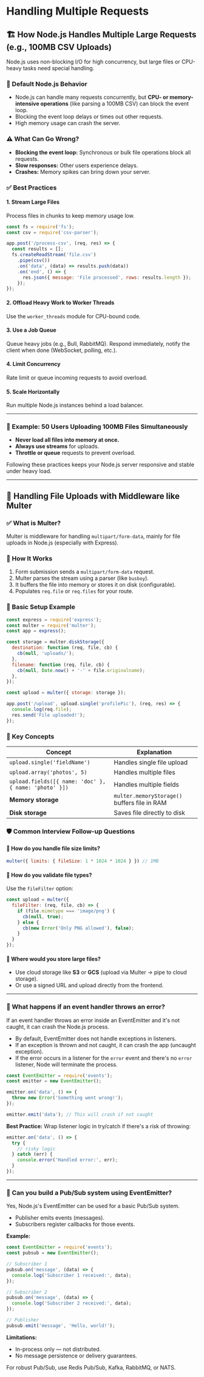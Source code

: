 # Handling Multiple Requests

## 🏗️ How Node.js Handles Multiple Large Requests (e.g., 100MB CSV Uploads)

Node.js uses non-blocking I/O for high concurrency, but large files or CPU-heavy tasks need special handling.

### 🚦 Default Node.js Behavior

- Node.js can handle many requests concurrently, but **CPU- or memory-intensive operations** (like parsing a 100MB CSV) can block the event loop.
- Blocking the event loop delays or times out other requests.
- High memory usage can crash the server.

### ⚠️ What Can Go Wrong?

- **Blocking the event loop:** Synchronous or bulk file operations block all requests.
- **Slow responses:** Other users experience delays.
- **Crashes:** Memory spikes can bring down your server.

### ✅ Best Practices

#### 1. **Stream Large Files**

Process files in chunks to keep memory usage low.

```javascript
const fs = require('fs');
const csv = require('csv-parser');

app.post('/process-csv', (req, res) => {
  const results = [];
  fs.createReadStream('file.csv')
    .pipe(csv())
    .on('data', (data) => results.push(data))
    .on('end', () => {
      res.json({ message: 'File processed', rows: results.length });
    });
});
```

#### 2. **Offload Heavy Work to Worker Threads**

Use the `worker_threads` module for CPU-bound code.

#### 3. **Use a Job Queue**

Queue heavy jobs (e.g., Bull, RabbitMQ). Respond immediately, notify the client when done (WebSocket, polling, etc.).

#### 4. **Limit Concurrency**

Rate limit or queue incoming requests to avoid overload.

#### 5. **Scale Horizontally**

Run multiple Node.js instances behind a load balancer.

---

### 🔁 Example: 50 Users Uploading 100MB Files Simultaneously

- **Never load all files into memory at once.**
- **Always use streams** for uploads.
- **Throttle or queue** requests to prevent overload.

Following these practices keeps your Node.js server responsive and stable under heavy load.

---

## 📂 Handling File Uploads with Middleware like Multer

### ✅ What is Multer?

Multer is middleware for handling `multipart/form-data`, mainly for file uploads in Node.js (especially with Express).

### 🔧 How It Works

1. Form submission sends a `multipart/form-data` request.
2. Multer parses the stream using a parser (like `busboy`).
3. It buffers the file into memory or stores it on disk (configurable).
4. Populates `req.file` or `req.files` for your route.

### 🧪 Basic Setup Example

```javascript
const express = require('express');
const multer = require('multer');
const app = express();

const storage = multer.diskStorage({
  destination: function (req, file, cb) {
    cb(null, 'uploads/');
  },
  filename: function (req, file, cb) {
    cb(null, Date.now() + '-' + file.originalname);
  },
});

const upload = multer({ storage: storage });

app.post('/upload', upload.single('profilePic'), (req, res) => {
  console.log(req.file);
  res.send('File uploaded!');
});
```

### 🧠 Key Concepts

| **Concept**                     | **Explanation**                          |
|----------------------------------|------------------------------------------|
| `upload.single('fieldName')`     | Handles single file upload               |
| `upload.array('photos', 5)`      | Handles multiple files                   |
| `upload.fields([{ name: 'doc' }, { name: 'photo' }])` | Handles multiple fields |
| **Memory storage**               | `multer.memoryStorage()` buffers file in RAM |
| **Disk storage**                 | Saves file directly to disk              |

### 🛡️ Common Interview Follow-up Questions

#### 🔹 How do you handle file size limits?

```javascript
multer({ limits: { fileSize: 1 * 1024 * 1024 } }) // 1MB
```

#### 🔹 How do you validate file types?

Use the `fileFilter` option:

```javascript
const upload = multer({
  fileFilter: (req, file, cb) => {
    if (file.mimetype === 'image/png') {
      cb(null, true);
    } else {
      cb(new Error('Only PNG allowed'), false);
    }
  }
});
```

#### 🔹 Where would you store large files?

- Use cloud storage like **S3** or **GCS** (upload via Multer → pipe to cloud storage).
- Or use a signed URL and upload directly from the frontend.

---

### 🔹 What happens if an event handler throws an error?

If an event handler throws an error inside an EventEmitter and it's not caught, it can crash the Node.js process.

- By default, EventEmitter does not handle exceptions in listeners.
- If an exception is thrown and not caught, it can crash the app (uncaught exception).
- If the error occurs in a listener for the `error` event and there's no `error` listener, Node will terminate the process.

```javascript
const EventEmitter = require('events');
const emitter = new EventEmitter();

emitter.on('data', () => {
  throw new Error('Something went wrong!');
});

emitter.emit('data'); // This will crash if not caught
```

**Best Practice:** Wrap listener logic in try/catch if there's a risk of throwing:

```javascript
emitter.on('data', () => {
  try {
    // risky logic
  } catch (err) {
    console.error('Handled error:', err);
  }
});
```

---

### 🔹 Can you build a Pub/Sub system using EventEmitter?

Yes, Node.js's EventEmitter can be used for a basic Pub/Sub system.

- Publisher emits events (messages).
- Subscribers register callbacks for those events.

**Example:**

```javascript
const EventEmitter = require('events');
const pubsub = new EventEmitter();

// Subscriber 1
pubsub.on('message', (data) => {
  console.log('Subscriber 1 received:', data);
});

// Subscriber 2
pubsub.on('message', (data) => {
  console.log('Subscriber 2 received:', data);
});

// Publisher
pubsub.emit('message', 'Hello, world!');
```

**Limitations:**

- In-process only — not distributed.
- No message persistence or delivery guarantees.

For robust Pub/Sub, use Redis Pub/Sub, Kafka, RabbitMQ, or NATS.